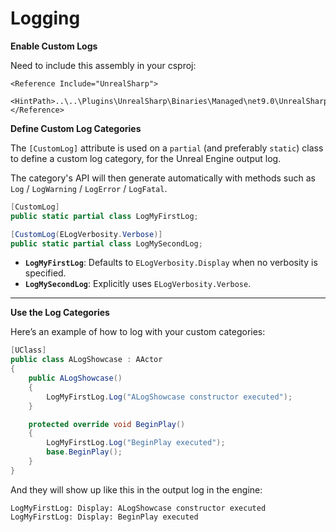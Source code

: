 # Logging

**Enable Custom Logs**

Need to include this assembly in your csproj:

```
<Reference Include="UnrealSharp">
  <HintPath>..\..\Plugins\UnrealSharp\Binaries\Managed\net9.0\UnrealSharp.Logging.dll</HintPath>
</Reference>
```

**Define Custom Log Categories**

The `[CustomLog]` attribute is used on a `partial` (and preferably `static`) class to define a custom log category, for the Unreal Engine output log.&#x20;

The category's API will then generate automatically with methods such as `Log` / `LogWarning` / `LogError` / `LogFatal`.

```csharp
[CustomLog]
public static partial class LogMyFirstLog;

[CustomLog(ELogVerbosity.Verbose)]
public static partial class LogMySecondLog;
```

* **`LogMyFirstLog`**: Defaults to `ELogVerbosity.Display` when no verbosity is specified.
* **`LogMySecondLog`**: Explicitly uses `ELogVerbosity.Verbose`.

***

**Use the Log Categories**

Here’s an example of how to log with your custom categories:

```csharp
[UClass]
public class ALogShowcase : AActor
{
    public ALogShowcase()
    {
        LogMyFirstLog.Log("ALogShowcase constructor executed");
    }

    protected override void BeginPlay()
    {
        LogMyFirstLog.Log("BeginPlay executed");
        base.BeginPlay();
    }
}
```

And they will show up like this in the output log in the engine:

```
LogMyFirstLog: Display: ALogShowcase constructor executed
LogMyFirstLog: Display: BeginPlay executed
```
